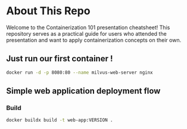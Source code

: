 # About This Repo
Welcome to the Containerization 101 presentation cheatsheet! This repository serves as a practical guide for users who attended the presentation and want to apply containerization concepts on their own.
## Just run our first container !
```bash
docker run -d -p 8080:80 --name milvus-web-server nginx
```

## Simple web application deployment flow
### Build
```bash
docker buildx build -t web-app:VERSION .
```
